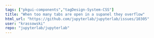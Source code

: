 ```yaml
---
tags: ["pkgui-components","tagDesign-System-CSS"]
title: "When too many tabs are open in a supanel they overflow"
html_url: "https://github.com/jupyterlab/jupyterlab/issues/10305"
user: "krassowski"
repo: "jupyterlab/jupyterlab"
---
```


